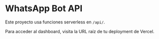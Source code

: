 # WhatsApp Bot API

Este proyecto usa funciones serverless en `/api/`.

Para acceder al dashboard, visita la URL raíz de tu deployment de Vercel.
